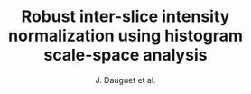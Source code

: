 ---
author: J. Dauguet et al.
title: Robust inter-slice intensity normalization using histogram scale-space analysis
year: 2004
type: inproceedings
booktitle: Lecture Notes in Computer Science
---